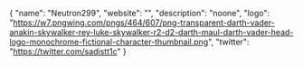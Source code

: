 {
  "name": "Neutron299",
  "website": "",
  "description": "noone",
  "logo": "https://w7.pngwing.com/pngs/464/607/png-transparent-darth-vader-anakin-skywalker-rey-luke-skywalker-r2-d2-darth-maul-darth-vader-head-logo-monochrome-fictional-character-thumbnail.png",
  "twitter": "https://twitter.com/sadistt1c"
}
